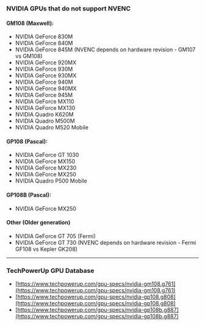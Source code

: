 ### NVIDIA GPUs that do not support NVENC

#### GM108 (Maxwell):

- NVIDIA GeForce 830M
- NVIDIA GeForce 840M
- NVIDIA GeForce 845M (NVENC depends on hardware revision - GM107 vs GM108)
- NVIDIA GeForce 920MX
- NVIDIA GeForce 930M
- NVIDIA GeForce 930MX
- NVIDIA GeForce 940M
- NVIDIA GeForce 940MX
- NVIDIA GeForce 945M
- NVIDIA GeForce MX110
- NVIDIA GeForce MX130
- NVIDIA Quadro K620M
- NVIDIA Quadro M500M
- NVIDIA Quadro M520 Mobile

#### GP108 (Pascal):

- NVIDIA GeForce GT 1030
- NVIDIA GeForce MX150
- NVIDIA GeForce MX230
- NVIDIA GeForce MX250
- NVIDIA Quadro P500 Mobile

#### GP108B (Pascal):

- NVIDIA GeForce MX250

#### Other (Older generation)

- NVIDIA GeForce GT 705 (Fermi)
- NVIDIA GeForce GT 730 (NVENC depends on hardware revision - Fermi GF108 vs Kepler GK208)

----

### TechPowerUp GPU Database

- [https://www.techpowerup.com/gpu-specs/nvidia-gm108.g761](https://www.techpowerup.com/gpu-specs/nvidia-gm108.g761)
- [https://www.techpowerup.com/gpu-specs/nvidia-gp108.g808](https://www.techpowerup.com/gpu-specs/nvidia-gp108.g808)
- [https://www.techpowerup.com/gpu-specs/nvidia-gp108b.g887](https://www.techpowerup.com/gpu-specs/nvidia-gp108b.g887)
